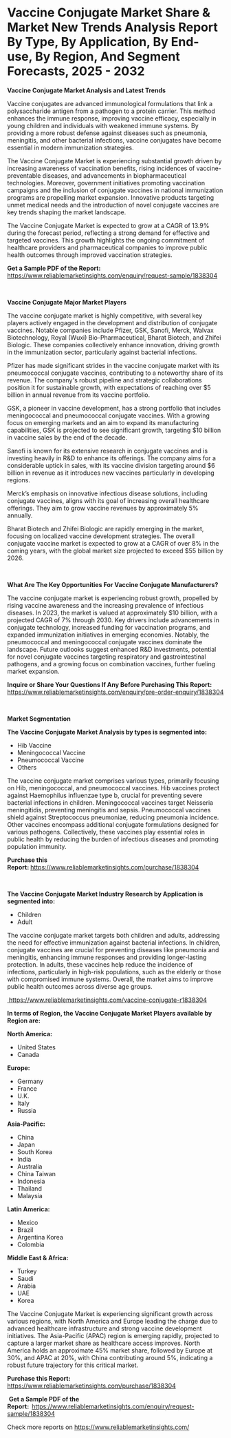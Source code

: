 <p><h1>Vaccine Conjugate Market Share & Market New Trends Analysis Report By Type, By Application, By End-use, By Region, And Segment Forecasts, 2025 - 2032</h1></p><p><strong>Vaccine Conjugate Market Analysis and Latest Trends</strong></p>
<p><p>Vaccine conjugates are advanced immunological formulations that link a polysaccharide antigen from a pathogen to a protein carrier. This method enhances the immune response, improving vaccine efficacy, especially in young children and individuals with weakened immune systems. By providing a more robust defense against diseases such as pneumonia, meningitis, and other bacterial infections, vaccine conjugates have become essential in modern immunization strategies.</p><p>The Vaccine Conjugate Market is experiencing substantial growth driven by increasing awareness of vaccination benefits, rising incidences of vaccine-preventable diseases, and advancements in biopharmaceutical technologies. Moreover, government initiatives promoting vaccination campaigns and the inclusion of conjugate vaccines in national immunization programs are propelling market expansion. Innovative products targeting unmet medical needs and the introduction of novel conjugate vaccines are key trends shaping the market landscape. </p><p>The Vaccine Conjugate Market is expected to grow at a CAGR of 13.9% during the forecast period, reflecting a strong demand for effective and targeted vaccines. This growth highlights the ongoing commitment of healthcare providers and pharmaceutical companies to improve public health outcomes through improved vaccination strategies. </p></p>
<p><strong>Get a Sample PDF of the Report:&nbsp;</strong> <a href="https://www.reliablemarketinsights.com/enquiry/request-sample/1838304?utm_campaign=2183&utm_medium=2&utm_source=Github&utm_content=ia&utm_term=08032025&utm_id=vaccine-conjugate">https://www.reliablemarketinsights.com/enquiry/request-sample/1838304</a></p>
<p>&nbsp;</p>
<p><strong>Vaccine Conjugate Major Market Players</strong></p>
<p><p>The vaccine conjugate market is highly competitive, with several key players actively engaged in the development and distribution of conjugate vaccines. Notable companies include Pfizer, GSK, Sanofi, Merck, Walvax Biotechnology, Royal (Wuxi) Bio-Pharmaceutical, Bharat Biotech, and Zhifei Biologic. These companies collectively enhance innovation, driving growth in the immunization sector, particularly against bacterial infections.</p><p>Pfizer has made significant strides in the vaccine conjugate market with its pneumococcal conjugate vaccines, contributing to a noteworthy share of its revenue. The company's robust pipeline and strategic collaborations position it for sustainable growth, with expectations of reaching over $5 billion in annual revenue from its vaccine portfolio.</p><p>GSK, a pioneer in vaccine development, has a strong portfolio that includes meningococcal and pneumococcal conjugate vaccines. With a growing focus on emerging markets and an aim to expand its manufacturing capabilities, GSK is projected to see significant growth, targeting $10 billion in vaccine sales by the end of the decade.</p><p>Sanofi is known for its extensive research in conjugate vaccines and is investing heavily in R&D to enhance its offerings. The company aims for a considerable uptick in sales, with its vaccine division targeting around $6 billion in revenue as it introduces new vaccines particularly in developing regions.</p><p>Merck’s emphasis on innovative infectious disease solutions, including conjugate vaccines, aligns with its goal of increasing overall healthcare offerings. They aim to grow vaccine revenues by approximately 5% annually.</p><p>Bharat Biotech and Zhifei Biologic are rapidly emerging in the market, focusing on localized vaccine development strategies. The overall conjugate vaccine market is expected to grow at a CAGR of over 8% in the coming years, with the global market size projected to exceed $55 billion by 2026.</p></p>
<p>&nbsp;</p>
<p><strong>What Are The Key Opportunities For Vaccine Conjugate Manufacturers?</strong></p>
<p><p>The vaccine conjugate market is experiencing robust growth, propelled by rising vaccine awareness and the increasing prevalence of infectious diseases. In 2023, the market is valued at approximately $10 billion, with a projected CAGR of 7% through 2030. Key drivers include advancements in conjugate technology, increased funding for vaccination programs, and expanded immunization initiatives in emerging economies. Notably, the pneumococcal and meningococcal conjugate vaccines dominate the landscape. Future outlooks suggest enhanced R&D investments, potential for novel conjugate vaccines targeting respiratory and gastrointestinal pathogens, and a growing focus on combination vaccines, further fueling market expansion.</p></p>
<p><strong>Inquire or Share Your Questions If Any Before Purchasing This Report:</strong> <a href="https://www.reliablemarketinsights.com/enquiry/pre-order-enquiry/1838304?utm_campaign=2183&utm_medium=2&utm_source=Github&utm_content=ia&utm_term=08032025&utm_id=vaccine-conjugate">https://www.reliablemarketinsights.com/enquiry/pre-order-enquiry/1838304</a></p>
<p>&nbsp;</p>
<p><strong>Market Segmentation</strong></p>
<p><strong>The Vaccine Conjugate Market Analysis by types is segmented into:</strong></p>
<p><ul><li>Hib Vaccine</li><li>Meningococcal Vaccine</li><li>Pneumococcal Vaccine</li><li>Others</li></ul></p>
<p><p>The vaccine conjugate market comprises various types, primarily focusing on Hib, meningococcal, and pneumococcal vaccines. Hib vaccines protect against Haemophilus influenzae type b, crucial for preventing severe bacterial infections in children. Meningococcal vaccines target Neisseria meningitidis, preventing meningitis and sepsis. Pneumococcal vaccines shield against Streptococcus pneumoniae, reducing pneumonia incidence. Other vaccines encompass additional conjugate formulations designed for various pathogens. Collectively, these vaccines play essential roles in public health by reducing the burden of infectious diseases and promoting population immunity.</p></p>
<p><strong>Purchase this Report:&nbsp;</strong><a href="https://www.reliablemarketinsights.com/purchase/1838304?utm_campaign=2183&utm_medium=2&utm_source=Github&utm_content=ia&utm_term=08032025&utm_id=vaccine-conjugate">https://www.reliablemarketinsights.com/purchase/1838304</a></p>
<p>&nbsp;</p>
<p><strong>The Vaccine Conjugate Market Industry Research by Application is segmented into:</strong></p>
<p><ul><li>Children</li><li>Adult</li></ul></p>
<p><p>The vaccine conjugate market targets both children and adults, addressing the need for effective immunization against bacterial infections. In children, conjugate vaccines are crucial for preventing diseases like pneumonia and meningitis, enhancing immune responses and providing longer-lasting protection. In adults, these vaccines help reduce the incidence of infections, particularly in high-risk populations, such as the elderly or those with compromised immune systems. Overall, the market aims to improve public health outcomes across diverse age groups.</p></p>
<p><a href="https://www.reliablemarketinsights.com/vaccine-conjugate-r1838304?utm_campaign=2183&utm_medium=2&utm_source=Github&utm_content=ia&utm_term=08032025&utm_id=vaccine-conjugate">&nbsp;https://www.reliablemarketinsights.com/vaccine-conjugate-r1838304</a></p>
<p><strong>In terms of Region, the Vaccine Conjugate Market Players available by Region are:</strong></p>
<p>
    <p> <strong> North America: </strong>
        <ul>
            <li>United States</li>
            <li>Canada</li>
        </ul>
        </p> 
    <p> <strong> Europe: </strong>
        <ul>
            <li>Germany</li>
            <li>France</li>
            <li>U.K.</li>
            <li>Italy</li>
            <li>Russia</li>
        </ul>
        </p> 
    <p> <strong> Asia-Pacific: </strong>
        <ul>
            <li>China</li>
            <li>Japan</li>
            <li>South Korea</li>
            <li>India</li>
            <li>Australia</li>
            <li>China Taiwan</li>
            <li>Indonesia</li>
            <li>Thailand</li>
            <li>Malaysia</li>
        </ul>
        </p> 
    <p> <strong> Latin America: </strong>
        <ul>
            <li>Mexico</li>
            <li>Brazil</li>
            <li>Argentina Korea</li>
            <li>Colombia</li>
        </ul>
        </p> 
    <p> <strong> Middle East & Africa: </strong>
        <ul>
            <li>Turkey</li>
            <li>Saudi</li>
            <li>Arabia</li>
            <li>UAE</li>
            <li>Korea</li>
        </ul>
    </p>
    </p>
<p><p>The Vaccine Conjugate Market is experiencing significant growth across various regions, with North America and Europe leading the charge due to advanced healthcare infrastructure and strong vaccine development initiatives. The Asia-Pacific (APAC) region is emerging rapidly, projected to capture a larger market share as healthcare access improves. North America holds an approximate 45% market share, followed by Europe at 30%, and APAC at 20%, with China contributing around 5%, indicating a robust future trajectory for this critical market.</p></p>
<p><strong>Purchase this Report: </strong><a href="https://www.reliablemarketinsights.com/purchase/1838304?utm_campaign=2183&utm_medium=2&utm_source=Github&utm_content=ia&utm_term=08032025&utm_id=vaccine-conjugate">https://www.reliablemarketinsights.com/purchase/1838304</a></p>
<p>&nbsp;<strong>Get a Sample PDF of the Report:&nbsp;&nbsp;</strong><a href="https://www.reliablemarketinsights.com/enquiry/request-sample/1838304?utm_campaign=2183&utm_medium=2&utm_source=Github&utm_content=ia&utm_term=08032025&utm_id=vaccine-conjugate">https://www.reliablemarketinsights.com/enquiry/request-sample/1838304</a></p>
<p><strong></strong></p>
<p>Check more reports on <a href="https://www.reliablemarketinsights.com/?utm_campaign=2183&utm_medium=2&utm_source=Github&utm_content=ia&utm_term=08032025&utm_id=vaccine-conjugate">https://www.reliablemarketinsights.com/</a></p>